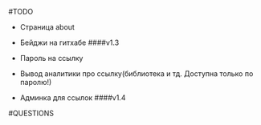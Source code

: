 #TODO
- Страница about
- Бейджи на гитхабе
####v1.3 

- Пароль на ссылку
- Вывод аналитики про ссылку(библиотека и тд. Доступна только по паролю!)
- Админка для ссылок
####v1.4




#QUESTIONS
